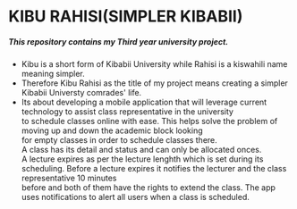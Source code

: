 # KIBU RAHISI(SIMPLER KIBABII)
##### This repository contains my Third year university project.<br> 
* Kibu is a short form of Kibabii University while Rahisi is a kiswahili name meaning simpler. <br>
* Therefore Kibu Rahisi as the title of my project means creating a simpler Kibabii Universty comrades' life.<br>
* Its about developing a mobile application that will leverage current technology to assist class representative in the university <br>
to schedule classes online with ease.
This helps solve the problem of moving up and down the academic block looking<br>
for empty classes in order to schedule classes there. <br>A class has its detail and status and can only be allocated onces. <br>
A lecture expires as per the lecture lenghth which is set during its scheduling.
Before a lecture expires it notifies the lecturer and the class representative 10 minutes <br>
before and both of them have the rights to extend the class.
The app uses notifications to alert all users when a class is scheduled.<br>





